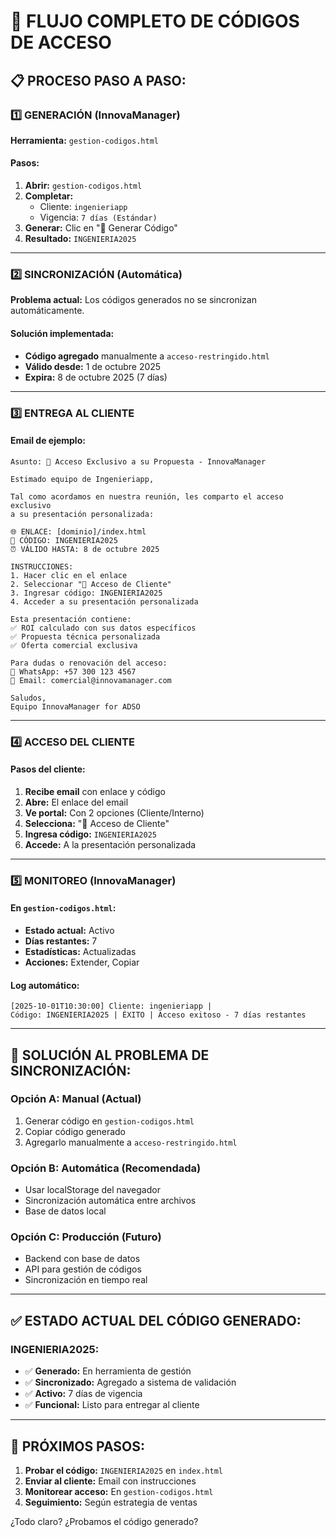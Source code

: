 # 🔄 FLUJO COMPLETO DE CÓDIGOS DE ACCESO

## 📋 **PROCESO PASO A PASO:**

### **1️⃣ GENERACIÓN (InnovaManager)**
**Herramienta:** `gestion-codigos.html`

#### Pasos:
1. **Abrir:** `gestion-codigos.html`
2. **Completar:**
   - Cliente: `ingenieriapp`
   - Vigencia: `7 días (Estándar)`
3. **Generar:** Clic en "🔑 Generar Código"
4. **Resultado:** `INGENIERIA2025`

---

### **2️⃣ SINCRONIZACIÓN (Automática)**
**Problema actual:** Los códigos generados no se sincronizan automáticamente.

#### Solución implementada:
- **Código agregado** manualmente a `acceso-restringido.html`
- **Válido desde:** 1 de octubre 2025
- **Expira:** 8 de octubre 2025 (7 días)

---

### **3️⃣ ENTREGA AL CLIENTE**

#### Email de ejemplo:
```
Asunto: 🔐 Acceso Exclusivo a su Propuesta - InnovaManager

Estimado equipo de Ingenieriapp,

Tal como acordamos en nuestra reunión, les comparto el acceso exclusivo 
a su presentación personalizada:

🌐 ENLACE: [dominio]/index.html
🔑 CÓDIGO: INGENIERIA2025
⏰ VÁLIDO HASTA: 8 de octubre 2025

INSTRUCCIONES:
1. Hacer clic en el enlace
2. Seleccionar "🔐 Acceso de Cliente"
3. Ingresar código: INGENIERIA2025
4. Acceder a su presentación personalizada

Esta presentación contiene:
✅ ROI calculado con sus datos específicos
✅ Propuesta técnica personalizada
✅ Oferta comercial exclusiva

Para dudas o renovación del acceso:
📱 WhatsApp: +57 300 123 4567
📧 Email: comercial@innovamanager.com

Saludos,
Equipo InnovaManager for ADSO
```

---

### **4️⃣ ACCESO DEL CLIENTE**

#### Pasos del cliente:
1. **Recibe email** con enlace y código
2. **Abre:** El enlace del email
3. **Ve portal:** Con 2 opciones (Cliente/Interno)
4. **Selecciona:** "🔐 Acceso de Cliente"
5. **Ingresa código:** `INGENIERIA2025`
6. **Accede:** A la presentación personalizada

---

### **5️⃣ MONITOREO (InnovaManager)**

#### En `gestion-codigos.html`:
- **Estado actual:** Activo
- **Días restantes:** 7
- **Estadísticas:** Actualizadas
- **Acciones:** Extender, Copiar

#### Log automático:
```
[2025-10-01T10:30:00] Cliente: ingenieriapp | 
Código: INGENIERIA2025 | ÉXITO | Acceso exitoso - 7 días restantes
```

---

## 🔧 **SOLUCIÓN AL PROBLEMA DE SINCRONIZACIÓN:**

### **Opción A: Manual (Actual)**
1. Generar código en `gestion-codigos.html`
2. Copiar código generado
3. Agregarlo manualmente a `acceso-restringido.html`

### **Opción B: Automática (Recomendada)**
- Usar localStorage del navegador
- Sincronización automática entre archivos
- Base de datos local

### **Opción C: Producción (Futuro)**
- Backend con base de datos
- API para gestión de códigos
- Sincronización en tiempo real

---

## ✅ **ESTADO ACTUAL DEL CÓDIGO GENERADO:**

### **INGENIERIA2025:**
- ✅ **Generado:** En herramienta de gestión
- ✅ **Sincronizado:** Agregado a sistema de validación
- ✅ **Activo:** 7 días de vigencia
- ✅ **Funcional:** Listo para entregar al cliente

---

## 🎯 **PRÓXIMOS PASOS:**

1. **Probar el código:** `INGENIERIA2025` en `index.html`
2. **Enviar al cliente:** Email con instrucciones
3. **Monitorear acceso:** En `gestion-codigos.html`
4. **Seguimiento:** Según estrategia de ventas

¿Todo claro? ¿Probamos el código generado?